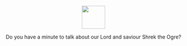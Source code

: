 <p align="center">
  <img width="64" height="64" src="https://user-images.githubusercontent.com/18216279/140651886-5ee1f80a-044f-4c87-a397-a3c2ece8cf1f.gif">
</p>

<p align="center">Do you have a minute to talk about our Lord and saviour Shrek the Ogre?</p>

